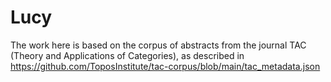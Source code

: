 # Lucy
The work here is based on the corpus of  abstracts from the journal TAC (Theory and Applications of Categories), as described in
https://github.com/ToposInstitute/tac-corpus/blob/main/tac_metadata.json 
